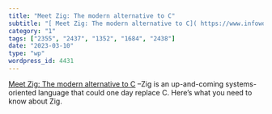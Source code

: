 ```yaml
---
title: "Meet Zig: The modern alternative to C"
subtitle: "[ Meet Zig: The modern alternative to C]( https://www.infoworld.com/article/3689648/meet-the-zig-pro..."
category: "1"
tags: ["2355", "2437", "1352", "1684", "2438"]
date: "2023-03-10"
type: "wp"
wordpress_id: 4431
---
```

[ Meet Zig: The modern alternative to C]( https://www.infoworld.com/article/3689648/meet-the-zig-programming-language.html) –Zig is an up-and-coming systems-oriented language that could one day replace C. Here’s what you need to know about Zig.